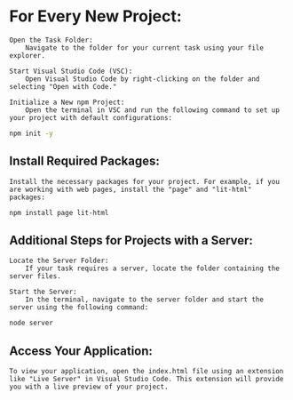# For Every New Project:

    Open the Task Folder:
        Navigate to the folder for your current task using your file explorer.

    Start Visual Studio Code (VSC):
        Open Visual Studio Code by right-clicking on the folder and selecting "Open with Code."

    Initialize a New npm Project:
        Open the terminal in VSC and run the following command to set up your project with default configurations:

```bash
npm init -y
```

## Install Required Packages:

    Install the necessary packages for your project. For example, if you are working with web pages, install the "page" and "lit-html" packages:

```bash
npm install page lit-html
```

## Additional Steps for Projects with a Server:

    Locate the Server Folder:
        If your task requires a server, locate the folder containing the server files.

    Start the Server:
        In the terminal, navigate to the server folder and start the server using the following command:

```bash
node server
```

## Access Your Application:

    To view your application, open the index.html file using an extension like "Live Server" in Visual Studio Code. This extension will provide you with a live preview of your project.
